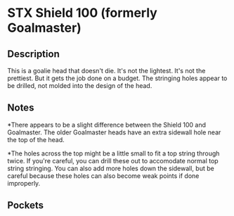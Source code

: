 # STX Shield 100 (formerly Goalmaster)

## Description

This is a goalie head that doesn't die. It's not the lightest. It's not the prettiest. But it gets the job done on a budget.
The stringing holes appear to be drilled, not molded into the design of the head. 

## Notes

*There appears to be a slight difference between the Shield 100 and Goalmaster.
The older Goalmaster heads have an extra sidewall hole near the top of the head.

*The holes across the top might be a little small to fit a top string through twice.
If you're careful, you can drill these out to accomodate normal top string stringing.
You can also add more holes down the sidewall, but be careful because these holes can also become weak points if done improperly.

## Pockets
